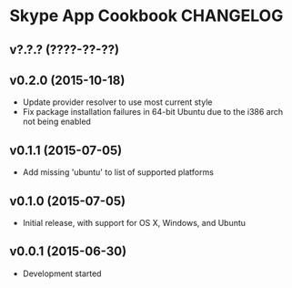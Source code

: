 Skype App Cookbook CHANGELOG
============================

v?.?.? (????-??-??)
-------------------

v0.2.0 (2015-10-18)
-------------------
- Update provider resolver to use most current style
- Fix package installation failures in 64-bit Ubuntu due to the i386 arch not
  being enabled

v0.1.1 (2015-07-05)
-------------------
- Add missing 'ubuntu' to list of supported platforms

v0.1.0 (2015-07-05)
-------------------
- Initial release, with support for OS X, Windows, and Ubuntu

v0.0.1 (2015-06-30)
-------------------
- Development started
